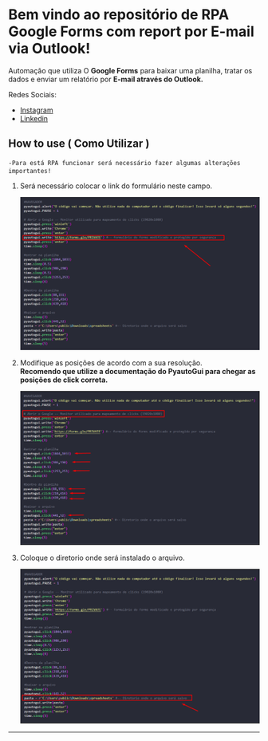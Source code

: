 # Bem vindo ao repositório de RPA Google Forms com report por E-mail via Outlook!
Automação que utiliza O **Google Forms** para baixar uma planilha, tratar os dados  e enviar um relatório por **E-mail  através do Outlook.**

Redes Sociais:
* [Instagram](https://www.instagram.com/claudiogfez/)
* [Linkedin](https://www.linkedin.com/in/clcostaf/)

## How to use ( Como Utilizar )
	-Para está RPA funcionar será necessário fazer algumas alterações importantes!

1. Será necessário colocar o link do formulário neste campo.

    ![step1](images/step1.png)

2. Modifique as posições de acordo com a sua resolução.  
	**Recomendo que utilize a documentação do PyautoGui para chegar as posições de click correta.**

    ![step2](images/step2.png)

3. Coloque o diretorio onde será instalado o arquivo.

	![step3](images/step3.png)
---